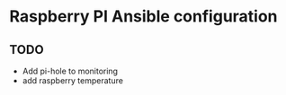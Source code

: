 # Raspberry PI Ansible configuration

## TODO

* Add pi-hole to monitoring
* add raspberry temperature
